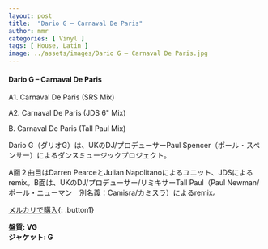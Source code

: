 ```yaml
---
layout: post
title:  "Dario G – Carnaval De Paris"
author: mmr
categories: [ Vinyl ]
tags: [ House, Latin ]
image: ../assets/images/Dario G – Carnaval De Paris.jpg
---
```


#### Dario G – Carnaval De Paris

A1. Carnaval De Paris (SRS Mix)

A2. Carnaval De Paris (JDS 6" Mix)

B. Carnaval De Paris (Tall Paul Mix)

Dario G（ダリオG）は、UKのDJ/プロデューサーPaul Spencer（ポール・スペンサー）によるダンスミュージックプロジェクト。

A面２曲目はDarren PearceとJulian Napolitanoによるユニット、JDSによるremix。B面は、UKのDJ/プロデューサー/リミキサーTall Paul（Paul Newman/ポール・ニューマン　別名義：Camisra/カミスラ）によるremix。

[メルカリで購入](https://jp.mercari.com/item/m16971968929){: .button1}

<div class="mt-4 mb-4 d-flex align-items-center">
<strong class="mr-1">盤質: VG</strong>
</div>
<div class="mt-4 mb-4 d-flex align-items-center">
<strong class="mr-1">ジャケット: G</strong>
</div>
